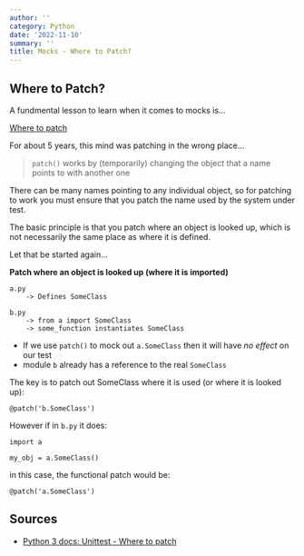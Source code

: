 ```yaml
---
author: ''
category: Python
date: '2022-11-10'
summary: ''
title: Mocks - Where to Patch?
---
```


## Where to Patch?

A fundmental lesson to learn when it comes to mocks is...

[Where to patch](https://docs.python.org/3/library/unittest.mock.html#where-to-patch)

For about 5 years, this mind was patching in the wrong place...

> `patch()` works by (temporarily) changing the object that a name points to with another one

There can be many names pointing to any individual object, so for patching to work you must ensure that you patch the name used by the system under test.

The basic principle is that you patch where an object is looked up, which is not necessarily the same place as where it is defined.

Let that be started again...

**Patch where an object is looked up (where it is imported)**

    a.py
        -> Defines SomeClass

    b.py
        -> from a import SomeClass
        -> some_function instantiates SomeClass

* If we use `patch()` to mock out `a.SomeClass` then it will have _no effect_ on our test
* module `b` already has a reference to the real `SomeClass`

The key is to patch out SomeClass where it is used (or where it is looked up):

    @patch('b.SomeClass')

However if in `b.py` it does:

    import a

    my_obj = a.SomeClass()

in this case, the functional patch would be:

    @patch('a.SomeClass')

## Sources

* [Python 3 docs: Unittest - Where to patch](https://docs.python.org/3/library/unittest.mock.html#where-to-patch)
